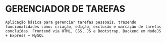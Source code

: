 # GERENCIADOR DE TAREFAS
    Aplicação básica para gerenciar tarefas pessoais, trazendo funcionalidades como: criação, edição, exclusão e marcação de tarefas concluídas. Frontend via HTML, CSS, JS e Bootstrap. Backend em NodeJS + Express + MySQL